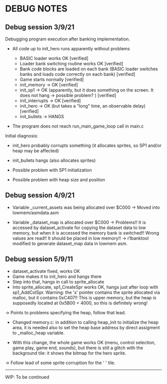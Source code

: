 # DEBUG NOTES

## Debug session 3/9/21

Debugging program execution after banking implementation.

* All code up to init_hero runs apparently without problems
  - BASIC loader works OK [verified]
  - Loader bank switching routine works OK [verified]
  - Bank code blocks are loaded on each bank (BASIC loader switches banks and loads
  code correctly on each bank)  [verified]
  - Game starts normally  [verified]
  - init_memory -> OK  [verified]
  - init_sp1 -> OK (apparently, but it does something on the screen. It does
  not hang -> possible problem?  )  [verified]
  - init_interrupts -> OK  [verified]
  - init_hero -> OK (but takes a "long" time, an observable delay) [verified]
  - init_bullets -> HANGS

* The program does not reach  run_main_game_loop call in main.c

Initial diagnosis:

- init_hero probably corrupts something (it allocates sprites, so SP1 and/or
  heap may be affected)

- init_bullets hangs (also allocates sprites)

- Possible problem with SP1 initialization

- Possible problem with heap size and position

## Debug session 4/9/21

- Variable _current_assets was being allocated over $C000 -> Moved into
  lowmem/asmdata.asm

- Variable _dataset_map is allocated over $C000 -> Problems!!  It is
  accessed by dataset_activate for copying the dataset data to low memory,
  but when it is accessed the memory bank is switched!!  Wrong values are
  read!!  It should be placed in low memory!!  -> r1banktool modified to
  generate dataset_map data in lowmem asm.

## Debug session 5/9/11

- dataset_activate fixed, works OK
- Game makes it to init_hero and hangs there
- Step into that, hangs in call to sprite_allocate
- Into sprite_allocate, sp1_CreateSpr works OK, hangs just after loop with
  sp1_AddColSpr. Warning: the 's' pointer contains the sprite allocated via
  malloc, but it contains 0xC407!! This is upper memory, but the heap is
  supposedly located at 0x5B00 + 4000, so this is definitely wrong!

-> Points to problems specifying the heap, follow that lead.

- Changed memory.c: in addition to calling heap_init to initialize the heap
  area, it is needed also to set the heap base address by direct assigment
  to _malloc_heap variable.

- With this change, the whole game works OK (menu, control selection, game
  play, game end, sounds), but there is still a glitch with the background
  tile: it shows the bitmap for the hero sprite.

-> Follow lead of some sprite corruption for the ' ' tile.

--------
WIP: To be continued
